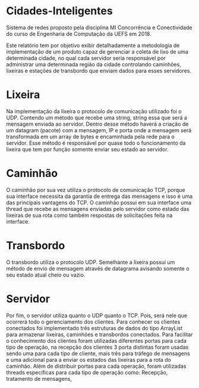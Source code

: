 # Cidades-Inteligentes
Sistema de redes proposto pela disciplina MI Concorrência e Conectividade do curso de Engenharia de Computação da UEFS em 2018.


Este relatório tem por objetivo exibir detalhadamente a metodologia de
implementação de um produto capaz de gerenciar a coleta de lixo de
uma determinada cidade, no qual cada servidor seria responsável por
administrar uma determinada região da cidade controlando caminhões,
lixeiras e estações de transbordo que enviam dados para esses
servidores.

# Lixeira
Na implementação da lixeira o protocolo de comunicação utilizado foi o UDP.
Contendo um método que recebe uma string, string essa que será a mensagem
enviada ao servidor. Dentro desse método haverá a criação de um datagram (pacote)
com a mensagem, IP e porta onde a mensagem será transformada em um array de
bytes e encaminhada pela rede para o servidor. Esse método é responsável por quase
todo o funcionamento da lixeira que tem por função somente enviar seu estado ao
servidor.
# Caminhão
O caminhão por sua vez utiliza o protocolo de comunicação TCP, porque sua
interface necessita da garantia de entrega das mensagens e isso é uma das principais
vantagens do TCP. O caminhão possui em sua interface uma thread que recebe as
mensagens enviadas pelo servidor como estado das lixeiras de sua rota como também
respostas de solicitações feita na interface.
# Transbordo
O transbordo utiliza o protocolo UDP. Semelhante a lixeira possuí um método de
envio de mensagem através de datagrama avisando somente o seu estado atual
cheio ou vazio.
# Servidor
Por fim, o servidor utiliza quanto o UDP quanto o TCP. Pois, será nele que ocorrerá
todo o gerenciamento dos clientes. Para conhecer os clientes conectados foi
implementado três estruturas de dados do tipo ArrayList para armazenar lixeiras,
caminhões e transbordos conectados. Para facilitar o conhecimento dos clientes foram
utilizadas diferentes portas para cada tipo de operação, na recepção dos clientes 3
porta distintas foram usadas sendo uma para cada tipo de cliente, mais três para
tráfego de mensagens e uma adicional para a enviar os estados das lixeiras para a rota
do caminhão. Além de distribuir portas para cada operação, foram utilizadas threads
específicas para cada tipo de operação como: Recepção, tratamento de mensagens, 
